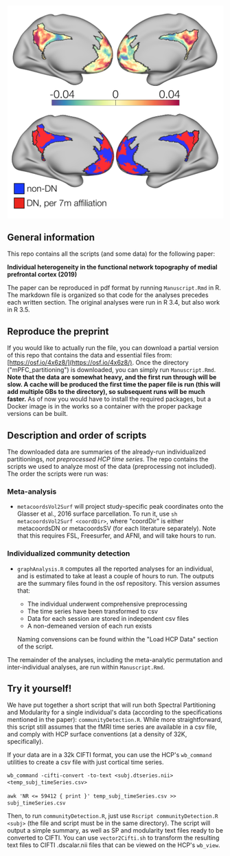 ![](https://github.com/ctoroserey/mPFC_partitioning/blob/master/Images/FB_FV_example.png "Example of Spectral Partitioning")

## General information
This repo contains all the scripts (and some data) for the following paper: 

**Individual heterogeneity in the functional network topography of medial prefrontal cortex (2019)**

The paper can be reproduced in pdf format by running `Manuscript.Rmd` in R. The markdown file is organized so that code for the analyses precedes each written section. The original analyses were run in R 3.4, but also work in R 3.5.

## Reproduce the preprint
If you would like to actually run the file, you can download a partial version of this repo that contains the data and essential files from: [https://osf.io/4x6z8/](https://osf.io/4x6z8/). Once the directory ("mPFC_partitioning") is downloaded, you can simply run `Manuscript.Rmd`. **Note that the data are somewhat heavy, and the first run through will be slow. A cache will be produced the first time the paper file is run (this will add multiple GBs to the directory), so subsequent runs will be much faster.** As of now you would have to install the required packages, but a Docker image is in the works so a container with the proper package versions can be built.

## Description and order of scripts
The downloaded data are summaries of the already-run individualized partitionings, *not preprocessed HCP time series*. The repo contains the scripts we used to analyze most of the data (preprocessing not included). The order the scripts were run was:

### Meta-analysis

- `metacoordsVol2Surf` will project study-specific peak coordinates onto the Glasser et al., 2016 surface parcellation. To run it, use `sh metacoordsVol2Surf <coordDir>`, where "coordDir" is either metacoordsDN or metacoordsSV (for each literature separately). Note that this requires FSL, Freesurfer, and AFNI, and will take hours to run.

### Individualized community detection

- `graphAnalysis.R` computes all the reported analyses for an individual, and is estimated to take at least a couple of hours to run. The outputs are the summary files found in the osf repository. This version assumes that:

    - The individual underwent comprehensive preprocessing
    - The time series have been transformed to csv
    - Data for each session are stored in independent csv files
    - A non-demeaned version of each run exists

    Naming convensions can be found within the "Load HCP Data" section of the script.

The remainder of the analyses, including the meta-analytic permutation and inter-individual analyses, are run within `Manuscript.Rmd`.

## Try it yourself!

We have put together a short script that will run both Spectral Partitioning and Modularity for a single individual's data (according to the specifications mentioned in the paper): `communityDetection.R`. While more straightforward, this script still assumes that the fMRI time series are available in a csv file, and comply with HCP surface conventions (at a density of 32K, specifically).

If your data are in a 32k CIFTI format, you can use the HCP's `wb_command` utilities to create a csv file with just cortical time series.

```
wb_command -cifti-convert -to-text <subj.dtseries.nii> <temp_subj_timeSeries.csv>

awk 'NR <= 59412 { print }' temp_subj_timeSeries.csv >> subj_timeSeries.csv
```
Then, to run `communityDetection.R`, just use `Rscript communityDetection.R <subj>` (the file and script must be in the same directory). The script will output a simple summary, as well as SP and modularity text files ready to be converted to CIFTI. You can use `vector2Cifti.sh` to transform the resulting text files to CIFTI .dscalar.nii files that can be viewed on the HCP's `wb_view`.
